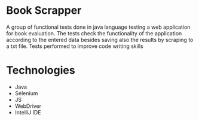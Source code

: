 # Book Scrapper
A group of functional tests done in java language testing a web application for book evaluation. The tests check the functionality of the application according to the entered data besides saving also the results by scraping to a txt file. Tests performed to improve code writing skills 
# Technologies
- Java
- Selenium
- JS
- WebDriver
- IntelliJ IDE
